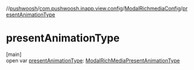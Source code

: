 //[pushwoosh](../../../index.md)/[com.pushwoosh.inapp.view.config](../index.md)/[ModalRichmediaConfig](index.md)/[presentAnimationType](present-animation-type.md)

# presentAnimationType

[main]\
open var [presentAnimationType](present-animation-type.md): [ModalRichMediaPresentAnimationType](../../com.pushwoosh.inapp.view.config.enums/-modal-rich-media-present-animation-type/index.md)
